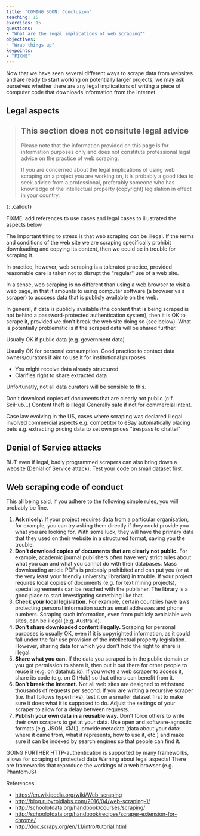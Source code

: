 ```yaml
---
title: "COMING SOON: Conclusion"
teaching: 15
exercises: 15
questions:
- "What are the legal implications of web scraping?"
objectives:
- "Wrap things up"
keypoints:
- "FIXME"
---
```


Now that we have seen several different ways to scrape data from websites and are
ready to start working on potentially larger projects, we may ask ourselves whether
there are any legal implications of writing a piece of computer code that downloads
information from the Internet.

## Legal aspects

> ## This section does not consitute legal advice
> 
> Please note that the information provided on this page is for information
> purposes only and does not constitute professional legal advice on the
> practice of web scraping.
>
> If you are concerned about the legal implications of using web scraping
> on a project you are working on, it is probably a good idea to seek
> advice from a professional, preferably someone who has knowledge of the
> intellectual property (copyright) legislation in effect in your country.
>
{: .callout}

FIXME: add references to use cases and legal cases to illustrated the aspects below

The important thing to stress is that web scraping _can_ be illegal. If the terms
and conditions of the web site we are scraping specifically prohibit downloading
and copying its content, then we could be in trouble for scraping it.

In practice, however, web scraping is a tolerated practice, provided reasonable
care is taken not to disrupt the "regular" use of a web site.

In a sense, web scraping is no different than using a web browser to visit a web page,
in that it amounts to using computer software (a browser vs a scraper) to acccess
data that is publicly available on the web.

In general, if data is publicly available (the content that is being scraped is not
behind a password-protected authentication system), then it is OK to scrape it,
provided we don't break the web site doing so (see below). What is potentially
problematic is if the scraped data will be shared further.


Usually OK if public data (e.g. government data)

Usually OK for personal consumption. Good practice to contact data owners/curators if aim to use it for institutional purposes
- You might receive data already structured
- Clarifies right to share extracted data

Unfortunatly, not all data curators will be sensible to this.

Don't download copies of documents that are clearly not public (c.f. SciHub...)
Content theft is illegal
Generally safe if not for commercial intent.

Case law evolving in the US, cases where scraping was declared illegal involved commercial aspects
e.g. competitor to eBay automatically placing bets
e.g. extracting pricing data to set own prices
"trespass to chattel"

## Denial of Service attacks

BUT even if legal, badly programmed scrapers can also bring down a website (Denial of Service attack).
Test your code on small dataset first.

## Web scraping code of conduct

This all being said, if you adhere to the following simple rules, you will probably
be fine.

1. __Ask nicely.__ If your project requires data from a particular organisation, for example,
   you can try asking them directly if they could provide you what you are looking for.
   With some luck, they will have the primary data that they used on their website in a
   structured format, saving you the trouble.
2. __Don't download copies of documents that are clearly not public.__ For example, academic
   journal publishers often have very strict rules about what you can and what you cannot
   do with their databases. Mass downloading article PDFs is probably prohibited and can
   put you (or at the very least your friendly university librarian) in trouble. If your
   project requires local copies of documents (e.g. for text mining projects), special
   agreements can be reached with the publisher. The library is a good place to start
   investigating something like that.
3. __Check your local legislation.__ For example, certain countries have laws protecting
   personal information such as email addresses and phone numbers. Scraping such information,
   even from publicly avaialable web sites, can be illegal (e.g. Australia).
4. __Don't share downloaded content illegally.__ Scraping for personal purposes is usually
   OK, even if it is copyrighted information, as it could fall under the fair use provision
   of the intellectual property legislation. However, sharing data for which you don't
   hold the right to share is illegal.
5. __Share what you can.__ If the data you scraped is in the public domain or you got
   permission to share it, then put it out there for other people to reuse it (e.g. on 
   [datahub.io](https://datahub.io)). If you
   wrote a web scraper to access it, share its code (e.g. on GitHub) so that others can
   benefit from it.
6. __Don't break the Internet.__ Not all web sites are designed to withstand thousands of
   requests per second. If you are writing a recursive scraper (i.e. that follows
   hyperlinks), test it on a smaller dataset first to make sure it does what it is
   supposed to do. Adjust the settings of your scraper to allow for a delay between
   requests.
7. __Publish your own data in a reusable way.__ Don't force others to write their own
   scrapers to get at your data. Use open and software-agnostic formats (e.g. JSON, XML),
   provide metadata (data about your data: where it came from, what it represents, how
   to use it, etc.) and make sure it can be indexed by search engines so that people can
   find it.



GOING FURTHER
HTTP-authentication is supported by many frameworks, allows for scraping of protected data
	Warning about legal aspects!
There are frameworks that reproduce the workings of a web browser (e.g. PhantomJS)





	



References:
- https://en.wikipedia.org/wiki/Web_scraping
- http://blog.rubyroidlabs.com/2016/04/web-scraping-1/
- http://schoolofdata.org/handbook/courses/scraping/
- http://schoolofdata.org/handbook/recipes/scraper-extension-for-chrome/
- http://doc.scrapy.org/en/1.1/intro/tutorial.html
